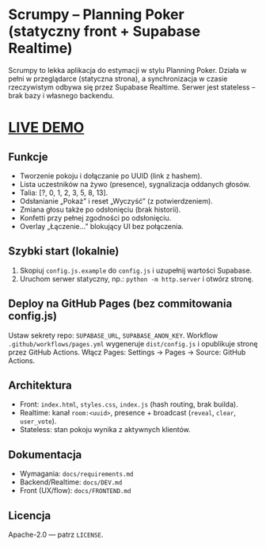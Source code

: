 # Scrumpy – Planning Poker (statyczny front + Supabase Realtime)

Scrumpy to lekka aplikacja do estymacji w stylu Planning Poker. Działa w pełni w przeglądarce (statyczna strona), a synchronizacja w czasie rzeczywistym odbywa się przez Supabase Realtime. Serwer jest stateless – brak bazy i własnego backendu.

# [LIVE DEMO](https://volter2pl.github.io/scrumpy/)

## Funkcje
- Tworzenie pokoju i dołączanie po UUID (link z hashem).
- Lista uczestników na żywo (presence), sygnalizacja oddanych głosów.
- Talia: [?, 0, 1, 2, 3, 5, 8, 13].
- Odsłanianie „Pokaż” i reset „Wyczyść” (z potwierdzeniem).
- Zmiana głosu także po odsłonięciu (brak historii).
- Konfetti przy pełnej zgodności po odsłonięciu.
- Overlay „Łączenie…” blokujący UI bez połączenia.

## Szybki start (lokalnie)
1) Skopiuj `config.js.example` do `config.js` i uzupełnij wartości Supabase.
2) Uruchom serwer statyczny, np.: `python -m http.server` i otwórz stronę.

## Deploy na GitHub Pages (bez commitowania config.js)
Ustaw sekrety repo: `SUPABASE_URL`, `SUPABASE_ANON_KEY`. Workflow `.github/workflows/pages.yml` wygeneruje `dist/config.js` i opublikuje stronę przez GitHub Actions. Włącz Pages: Settings → Pages → Source: GitHub Actions.

## Architektura
- Front: `index.html`, `styles.css`, `index.js` (hash routing, brak builda).
- Realtime: kanał `room:<uuid>`, presence + broadcast (`reveal`, `clear`, `user_vote`).
- Stateless: stan pokoju wynika z aktywnych klientów.

## Dokumentacja
- Wymagania: `docs/requirements.md`
- Backend/Realtime: `docs/DEV.md`
- Front (UX/flow): `docs/FRONTEND.md`

## Licencja
Apache-2.0 — patrz `LICENSE`.
